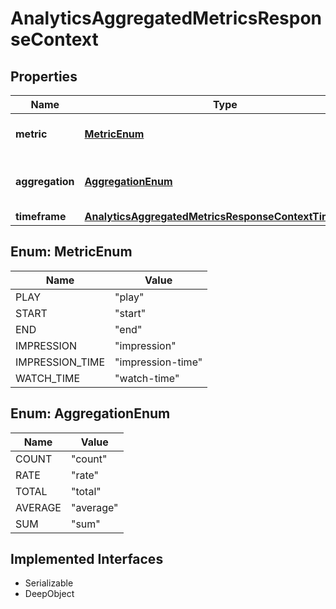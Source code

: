 

# AnalyticsAggregatedMetricsResponseContext

## Properties

Name | Type | Description | Notes
------------ | ------------- | ------------- | -------------
**metric** | [**MetricEnum**](#MetricEnum) | Returns the metric you selected. |  [optional]
**aggregation** | [**AggregationEnum**](#AggregationEnum) | Returns the aggregation you selected. |  [optional]
**timeframe** | [**AnalyticsAggregatedMetricsResponseContextTimeframe**](AnalyticsAggregatedMetricsResponseContextTimeframe.md) |  |  [optional]



## Enum: MetricEnum

Name | Value
---- | -----
PLAY | &quot;play&quot;
START | &quot;start&quot;
END | &quot;end&quot;
IMPRESSION | &quot;impression&quot;
IMPRESSION_TIME | &quot;impression-time&quot;
WATCH_TIME | &quot;watch-time&quot;



## Enum: AggregationEnum

Name | Value
---- | -----
COUNT | &quot;count&quot;
RATE | &quot;rate&quot;
TOTAL | &quot;total&quot;
AVERAGE | &quot;average&quot;
SUM | &quot;sum&quot;


## Implemented Interfaces

* Serializable
* DeepObject


